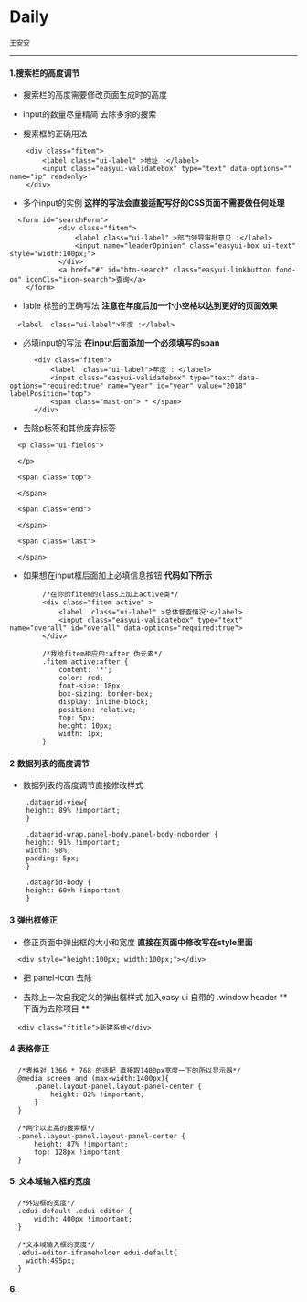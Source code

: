 # Daily

`王安安`

----

#### 1.搜索栏的高度调节

* 搜索栏的高度需要修改页面生成时的高度

* input的数量尽量精简 去除多余的搜索

* 搜索框的正确用法


```
    <div class="fitem">
        <label class="ui-label" >地址 :</label>
        <input class="easyui-validatebox" type="text" data-options="" name="ip" readonly>
    </div>
```

* 多个input的实例 **这样的写法会直接适配写好的CSS页面不需要做任何处理**

```
  <form id="searchForm">
            <div class="fitem">
                <label class="ui-label" >部门领导审批意见 :</label>
                <input name="leaderOpinion" class="easyui-box ui-text" style="width:100px;">
            </div>
            <a href="#" id="btn-search" class="easyui-linkbutton fond-on" iconCls="icon-search">查询</a>
    </form>
```

* lable 标签的正确写法 **注意在年度后加一个小空格以达到更好的页面效果**

```
  <label  class="ui-label">年度 :</label>
```

* 必填input的写法 **在input后面添加一个必须填写的span**

```
      <div class="fitem">
          <label  class="ui-label">年度 : </label>
          <input class="easyui-validatebox" type="text" data-options="required:true" name="year" id="year" value="2018" labelPosition="top">
          <span class="mast-on"> * </span>
      </div>
```

* 去除p标签和其他废弃标签

```
  <p class="ui-fields">

  </p>

  <span class="top">

  </span>

  <span class="end">

  </span>

  <span class="last">

  </span>

```



* 如果想在input框后面加上必填信息按钮 **代码如下所示**

```
        /*在你的fitem的class上加上active类*/
        <div class="fitem active" >
            <label  class="ui-label" >总体督查情况:</label>
            <input class="easyui-validatebox" type="text" name="overall" id="overall" data-options="required:true">
        </div>

        /*我给fitem相应的:after 伪元素*/
        .fitem.active:after {
            content: '*';
            color: red;
            font-size: 18px;
            box-sizing: border-box;
            display: inline-block;
            position: relative;
            top: 5px;
            height: 10px;
            width: 1px;
        }
```



#### 2.数据列表的高度调节

* 数据列表的高度调节直接修改样式

```
    .datagrid-view{
    height: 89% !important;
    }

    .datagrid-wrap.panel-body.panel-body-noborder {
    height: 91% !important;
    width: 98%;
    padding: 5px;
    }

    .datagrid-body {
    height: 60vh !important;
    }
```



#### 3.弹出框修正

<!-- * 弹出框左边的label全部删除 -->

<!-- * 弹出框中的input标签需要添加上他们的 placeholder 属性 如下

```
  <input type="text" placeholder="邮箱或者用户名">
``` -->

  * 修正页面中弹出框的大小和宽度 **直接在页面中修改写在style里面**


  ```
    <div style="height:100px; width:100px;"></div>
  ```

* 把 panel-icon 去除

* 去除上一次自我定义的弹出框样式 加入easy ui 自带的 .window header ** 下面为去除项目 **
```
  <div class="ftitle">新建系统</div>
```



#### 4.表格修正


```
  /*表格对 1366 * 768 的适配 直接取1400px宽度一下的所以显示器*/
  @media screen and (max-width:1400px){
      .panel.layout-panel.layout-panel-center {
          height: 82% !important;
      }
  }

```

```
  /*两个以上高的搜索框*/
  .panel.layout-panel.layout-panel-center {
      height: 87% !important;
      top: 128px !important;
  }

```

#### 5. 文本域输入框的宽度

```
  /*外边框的宽度*/
  .edui-default .edui-editor {
      width: 400px !important;
  }

  /*文本域输入框的宽度*/
  .edui-editor-iframeholder.edui-default{
    width:495px;
  }
```

#### 6.
